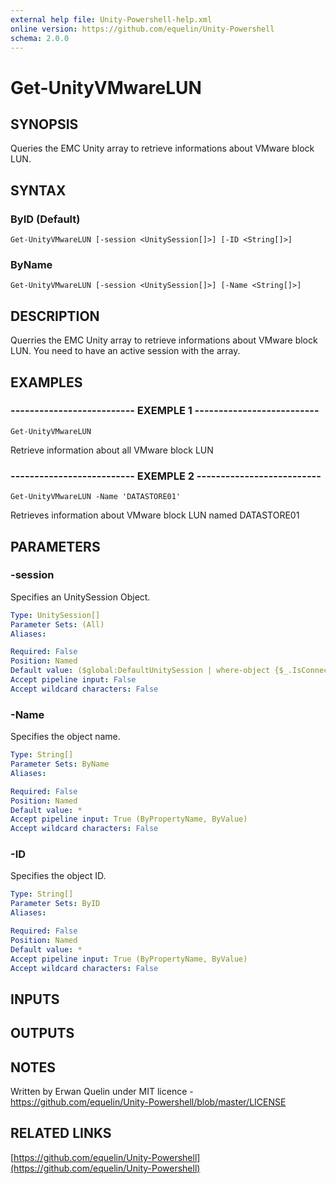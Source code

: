 ```yaml
---
external help file: Unity-Powershell-help.xml
online version: https://github.com/equelin/Unity-Powershell
schema: 2.0.0
---
```


# Get-UnityVMwareLUN

## SYNOPSIS
Queries the EMC Unity array to retrieve informations about VMware block LUN.

## SYNTAX

### ByID (Default)
```
Get-UnityVMwareLUN [-session <UnitySession[]>] [-ID <String[]>]
```

### ByName
```
Get-UnityVMwareLUN [-session <UnitySession[]>] [-Name <String[]>]
```

## DESCRIPTION
Querries the EMC Unity array to retrieve informations about VMware block LUN.
You need to have an active session with the array.

## EXAMPLES

### -------------------------- EXEMPLE 1 --------------------------
```
Get-UnityVMwareLUN
```

Retrieve information about all VMware block LUN

### -------------------------- EXEMPLE 2 --------------------------
```
Get-UnityVMwareLUN -Name 'DATASTORE01'
```

Retrieves information about VMware block LUN named DATASTORE01

## PARAMETERS

### -session
Specifies an UnitySession Object.

```yaml
Type: UnitySession[]
Parameter Sets: (All)
Aliases: 

Required: False
Position: Named
Default value: ($global:DefaultUnitySession | where-object {$_.IsConnected -eq $true})
Accept pipeline input: False
Accept wildcard characters: False
```

### -Name
Specifies the object name.

```yaml
Type: String[]
Parameter Sets: ByName
Aliases: 

Required: False
Position: Named
Default value: *
Accept pipeline input: True (ByPropertyName, ByValue)
Accept wildcard characters: False
```

### -ID
Specifies the object ID.

```yaml
Type: String[]
Parameter Sets: ByID
Aliases: 

Required: False
Position: Named
Default value: *
Accept pipeline input: True (ByPropertyName, ByValue)
Accept wildcard characters: False
```

## INPUTS

## OUTPUTS

## NOTES
Written by Erwan Quelin under MIT licence - https://github.com/equelin/Unity-Powershell/blob/master/LICENSE

## RELATED LINKS

[https://github.com/equelin/Unity-Powershell](https://github.com/equelin/Unity-Powershell)


